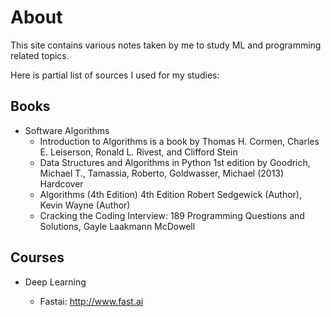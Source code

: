# About

This site contains various notes taken by me to study ML and programming related topics.

Here is partial list of sources I used for my studies:

## Books

- Software Algorithms
    - Introduction to Algorithms is a book by Thomas H. Cormen, Charles E. Leiserson, Ronald L. Rivest, and Clifford Stein
    - Data Structures and Algorithms in Python 1st edition by Goodrich, Michael T., Tamassia, Roberto, Goldwasser, Michael (2013) Hardcover
    - Algorithms (4th Edition) 4th Edition Robert Sedgewick (Author), Kevin Wayne (Author)
    - Cracking the Coding Interview: 189 Programming Questions and Solutions, Gayle Laakmann McDowell

## Courses

- Deep Learning

  - Fastai: http://www.fast.ai
